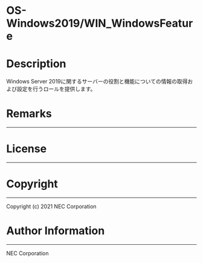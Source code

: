 OS-Windows2019/WIN_WindowsFeature
=======================================================
# Description
Windows Server 2019に関するサーバーの役割と機能についての情報の取得および設定を行うロールを提供します。

# Remarks
-------

# License
-------

# Copyright
---------
Copyright (c) 2021 NEC Corporation

# Author Information
------------------
NEC Corporation
